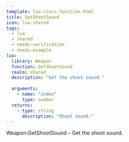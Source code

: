 ```yaml
---
template: lua-class-function.html
title: GetShootSound
icon: lua-shared
tags:
  - lua
  - shared
  - needs-verification
  - needs-example
lua:
  library: Weapon
  function: GetShootSound
  realm: shared
  description: "Get the shoot sound."
  
  arguments:
    - name: "index"
      type: number
  returns:
    - type: string
      description: "Shoot sound."
---
```


<div class="lua__search__keywords">
Weapon:GetShootSound &#x2013; Get the shoot sound.
</div>
